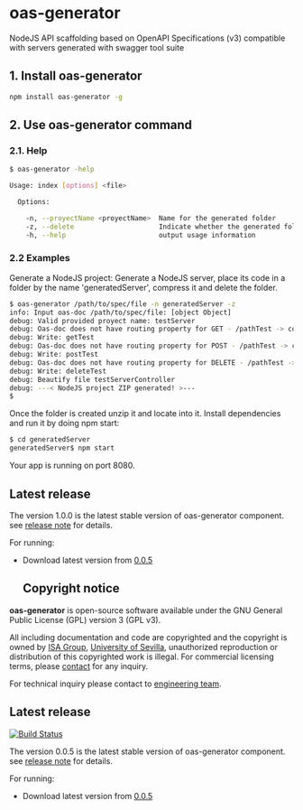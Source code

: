 # oas-generator

NodeJS API scaffolding based on OpenAPI Specifications (v3) compatible with servers generated with swagger tool suite

## 1\. Install oas-generator

```bash
npm install oas-generator -g
```

## 2\. Use oas-generator command

### 2.1\. Help

```bash
$ oas-generator -help

Usage: index [options] <file>

  Options:

    -n, --proyectName <proyectName>  Name for the generated folder
    -z, --delete                     Indicate whether the generated folder must be deleted after compression
    -h, --help                       output usage information
```

### 2.2 Examples

Generate a NodeJS project: Generate a NodeJS server, place its code in a folder by the name 'generatedServer', compress it and delete the folder.

```bash
$ oas-generator /path/to/spec/file -n generatedServer -z
info: Input oas-doc /path/to/spec/file: [object Object]
debug: Valid provided proyect name: testServer
debug: Oas-doc does not have routing property for GET - /pathTest -> controller name autogenerated: testServerController
debug: Write: getTest
debug: Oas-doc does not have routing property for POST - /pathTest -> controller name autogenerated: testServerController
debug: Write: postTest
debug: Oas-doc does not have routing property for DELETE - /pathTest -> controller name autogenerated: testServerController
debug: Write: deleteTest
debug: Beautify file testServerController
debug: ---< NodeJS project ZIP generated! >---
$
```

Once the folder is created unzip it and locate into it. Install dependencies and run it by doing npm start:

```bash
$ cd generatedServer
generatedServer$ npm start
```

Your app is running on port 8080.

## Latest release

The version 1.0.0 is the latest stable version of oas-generator component. see [release note](https://github.com/isa-group/oas-generator/releases/tag/1.0.0) for details.

For running:

- Download latest version from [0.0.5](https://github.com/isa-group/oas-generator/releases/tag/0.0.5)

  ## Copyright notice

**oas-generator** is open-source software available under the GNU General Public License (GPL) version 3 (GPL v3).

All including documentation and code are copyrighted and the copyright is owned by [ISA Group](http://www.isa.us.es), [University of Sevilla](http://www.us.es), unauthorized reproduction or distribution of this copyrighted work is illegal. For commercial licensing terms, please [contact](./extra/contact.md) for any inquiry.

For technical inquiry please contact to [engineering team](./extra/about.md).

## Latest release

[![Build Status](https://travis-ci.org/isa-group/oas-generator.svg?branch=master)](https://travis-ci.org/http://github.com/isa-group/oas-generator)

The version 0.0.5 is the latest stable version of oas-generator component. see [release note](http://github.com/isa-group/oas-generator/releases/tag/0.0.5) for details.

For running:

- Download latest version from [0.0.5](http://github.com/isa-group/oas-generator/releases/tag/0.0.5)
